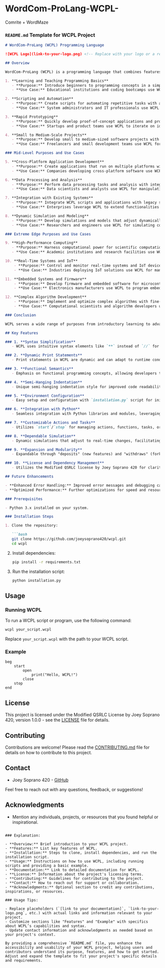 # WordCom-ProLang-WCPL-
Comrite + WordMaze

### `README.md` Template for WCPL Project

```markdown
# WordCom-ProLang (WCPL) Programming Language

![WCPL Logo](link-to-your-logo.png) <!-- Replace with your logo or a relevant image -->

## Overview

WordCom-ProLang (WCPL) is a programming language that combines features from Comrite and WordMaze, designed for [Entry-Level Purposes and Use Cases

1. **Learning and Teaching Programming Basics**
   - **Purpose:** Introduce beginners to programming concepts in a simplified and intuitive manner.
   - **Use Case:** Educational institutions and coding bootcamps use WCPL to teach syntax, control flow, and basic programming logic.

2. **Scripting and Automation**
   - **Purpose:** Create scripts for automating repetitive tasks with a straightforward syntax.
   - **Use Case:** System administrators and IT professionals use WCPL to automate file management, system monitoring, and routine maintenance tasks.

3. **Rapid Prototyping**
   - **Purpose:** Quickly develop proof-of-concept applications and prototypes.
   - **Use Case:** Startups and product teams use WCPL to iterate on ideas and demonstrate functionality before full-scale development.

4. **Small to Medium-Scale Projects**
   - **Purpose:** Develop small to medium-sized software projects with a focus on readability and maintainability.
   - **Use Case:** Freelancers and small development teams use WCPL for building web applications, utilities, and internal tools.

### Mid-Level Purposes and Use Cases

5. **Cross-Platform Application Development**
   - **Purpose:** Create applications that run on multiple platforms with ease of deployment.
   - **Use Case:** Companies developing cross-platform software use WCPL to maintain consistency across desktop, web, and mobile applications.

6. **Data Processing and Analysis**
   - **Purpose:** Perform data processing tasks and analysis with integration capabilities for statistical and machine learning libraries.
   - **Use Case:** Data scientists and analysts use WCPL for manipulating datasets, running simulations, and generating reports.

7. **Integration with Existing Systems**
   - **Purpose:** Integrate WCPL scripts and applications with legacy systems and third-party APIs.
   - **Use Case:** Enterprises leverage WCPL to extend functionalities of existing software systems without significant re-engineering.

8. **Dynamic Simulation and Modeling**
   - **Purpose:** Develop simulations and models that adjust dynamically based on real-time inputs.
   - **Use Case:** Researchers and engineers use WCPL for simulating complex systems, predicting outcomes, and testing hypotheses.

### Extreme Edge Purposes and Use Cases

9. **High-Performance Computing**
   - **Purpose:** Harness computational power for scientific computations, numerical simulations, and large-scale data processing.
   - **Use Case:** Academic institutions and research facilities use WCPL for high-performance computing applications in fields like physics, bioinformatics, and finance.

10. **Real-Time Systems and IoT**
    - **Purpose:** Control and monitor real-time systems and IoT devices with precise timing and responsiveness.
    - **Use Case:** Industries deploying IoT solutions use WCPL for managing sensor data, controlling actuators, and implementing automation in smart environments.

11. **Embedded Systems and Firmware**
    - **Purpose:** Develop firmware and embedded software for microcontrollers and IoT devices with minimal resource footprint.
    - **Use Case:** Electronics manufacturers use WCPL to program embedded systems, ensuring reliable operation and efficient use of hardware resources.

12. **Complex Algorithm Development**
    - **Purpose:** Implement and optimize complex algorithms with fine-tuned control over performance and memory usage.
    - **Use Case:** Computational scientists and algorithm developers use WCPL for research in cryptography, artificial intelligence, and optimization problems.

### Conclusion

WCPL serves a wide range of purposes from introductory learning to advanced scientific computing and embedded systems development. Its versatility in syntax and functionality makes it suitable for both novice programmers and seasoned developers tackling intricate technological challenges across various industries. Adjustments and optimizations in each use case can be tailored to meet specific project requirements and environmental conditions, providing robust solutions for diverse applications.].

## Key Features

### 1. **Syntax Simplification**
   - WCPL uses intuitive syntax elements like `**` instead of `//` for comments and `beg`/`end` to delineate blocks.

### 2. **Dynamic Print Statements**
   - Print statements in WCPL are dynamic and can adapt to runtime conditions, enhancing flexibility in output generation.

### 3. **Functional Semantics**
   - Emphasis on functional programming concepts, allowing developers to write concise and expressive code.

### 4. **Semi-Hanging Indentation**
   - Unique semi-hanging indentation style for improved code readability and structure.

### 5. **Environment Configuration**
   - Easy setup and configuration with `installation.py` script for initializing project environments.

### 6. **Integration with Python**
   - Seamless integration with Python libraries and modules, leveraging Python’s extensive ecosystem.

### 7. **Customizable Actions and Tasks**
   - Utilizes `start`/`stop` for managing actions, functions, tasks, or requests, enhancing control flow.

### 8. **Dependable Simulation**
   - Dynamic simulations that adjust to real-time changes, facilitating interactive development and testing.

### 9. **Expansion and Modularity**
   - Expandable through "deposits" (new features) and "withdraws" (forks), fostering continuous evolution.

### 10. **License and Dependency Management**
   - Utilizes the Modified QSRLC license by Joey Soprano 420 for clarity and flexibility in usage rights.

## Future Enhancements

- **Enhanced Error Handling:** Improved error messages and debugging capabilities.
- **Optimized Performance:** Further optimizations for speed and resource efficiency.

### Prerequisites

- Python 3.x installed on your system.

### Installation Steps

1. Clone the repository:

   ```bash
   git clone https://github.com/joeysoprano420/wcpl.git
   cd wcpl
   ```

2. Install dependencies:

   ```bash
   pip install -r requirements.txt
   ```

3. Run the installation script:

   ```bash
   python installation.py
   ```

## Usage

### Running WCPL

To run a WCPL script or program, use the following command:

```bash
wcpl your_script.wcpl
```

Replace `your_script.wcpl` with the path to your WCPL script.

### Example

```wcpl
beg
    start
        open
            print("Hello, WCPL!")
        close
    stop
end
```

## License

This project is licensed under the Modified QSRLC License by Joey Soprano 420, version 1.0.0 - see the [LICENSE](LICENSE) file for details.

## Contributing

Contributions are welcome! Please read the [CONTRIBUTING.md](CONTRIBUTING.md) file for details on how to contribute to this project.

## Contact

- Joey Soprano 420 - [GitHub](https://github.com/joeysoprano420)

Feel free to reach out with any questions, feedback, or suggestions!

## Acknowledgments

- Mention any individuals, projects, or resources that you found helpful or inspirational.

```

### Explanation:

- **Overview:** Brief introduction to your WCPL project.
- **Features:** List key features of WCPL.
- **Installation:** Steps to clone, install dependencies, and run the installation script.
- **Usage:** Instructions on how to use WCPL, including running scripts and providing a basic example.
- **Documentation:** Link to detailed documentation for WCPL.
- **License:** Information about the project's licensing terms.
- **Contributing:** Guidelines for contributing to the project.
- **Contact:** How to reach out for support or collaboration.
- **Acknowledgments:** Optional section to credit any contributions, inspirations, or resources.

### Usage Tips:

- Replace placeholders (`[link to your documentation]`, `link-to-your-logo.png`, etc.) with actual links and information relevant to your project.
- Customize sections like "Features" and "Example" with specifics about WCPL’s capabilities and syntax.
- Update contact information and acknowledgments as needed based on your project's context.

By providing a comprehensive `README.md` file, you enhance the accessibility and usability of your WCPL project, helping users and contributors understand its purpose, features, and how to get started. Adjust and expand the template to fit your project's specific details and requirements.
